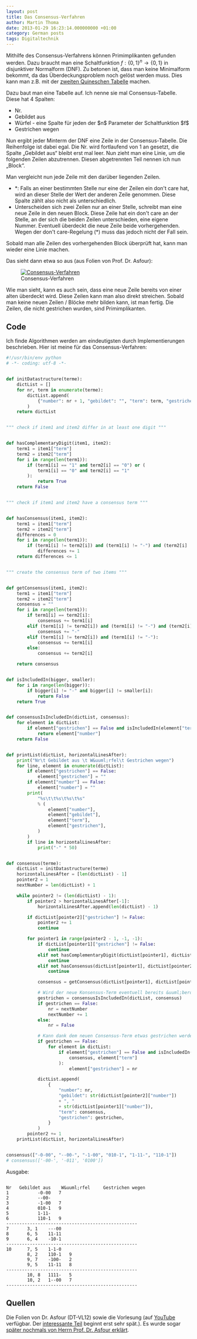 ```yaml
---
layout: post
title: Das Consensus-Verfahren
author: Martin Thoma
date: 2013-01-29 16:23:14.000000000 +01:00
category: German posts
tags: Digitaltechnik
---
```

Mithilfe des Consensus-Verfahrens k&ouml;nnen Primimplikanten gefunden werden. Dazu braucht man eine Schaltfunktion $f:\{0,1\}^n \rightarrow \{0,1\}$ in disjunktiver Normalform (DNF). Zu betonen ist, dass man keine Minimalform bekommt, da das &Uuml;berdeckungsproblem noch gel&ouml;st werden muss. Dies kann man z.B. mit der <a href="../das-quine-mccluskey-verfahren/" title="Das Quine-McCluskey-Verfahren">zweiten Quineschen Tabelle</a> machen.

Dazu baut man eine Tabelle auf. Ich nenne sie mal Consensus-Tabelle. Diese hat 4 Spalten:
<ul>
  <li>Nr.</li>
  <li>Gebildet aus</li>
  <li>W&uuml;rfel - eine Spalte f&uuml;r jeden der $n$ Parameter der Schaltfunktion $f$</li>
  <li>Gestrichen wegen</li>
</ul>

Nun ergibt jeder Minterm der DNF eine Zeile in der Consensus-Tabelle. Die Reihenfolge ist dabei egal. Die Nr. wird fortlaufend von 1 an gesetzt, die Spalte &bdquo;Gebildet aus&ldquo; bleibt erst mal leer. Nun zieht man eine Linie, um die folgenden Zeilen abzutrennen. Diesen abgetrennten Teil nennen ich nun &bdquo;Block&ldquo;.

Man vergleicht nun jede Zeile mit den dar&uuml;ber liegenden Zeilen.
<ul>
<li>*: Falls an einer bestimmten Stelle nur eine der Zeilen ein don't care hat, wird an dieser Stelle der Wert der anderen Zeile genommen. Diese Spalte z&auml;hlt also nicht als unterschiedlich.</li>
<li>Unterscheiden sich zwei Zeilen nur an einer Stelle, schreibt man eine neue Zeile in den neuen Block. Diese Zeile hat ein don't care an der Stelle, an der sich die beiden Zeilen unterschieden, eine eigene Nummer. Eventuell &uuml;berdeckt die neue Zeile beide vorhergehenden. Wegen der don't care-Regelung (*) muss das jedoch nicht der Fall sein.</li>
</ul>
Sobald man alle Zeilen des vorhergehenden Block &uuml;berpr&uuml;ft hat, kann man wieder eine Linie machen.

Das sieht dann etwa so aus (aus Folien von Prof. Dr. Asfour):
<figure class="aligncenter">
            <a href="../images/2013/01/consensus-verfahren-300x165.png"><img src="../images/2013/01/consensus-verfahren-300x165.png" alt="Consensus-Verfahren" style="max-width:300px;max-height:165px" class="size-medium wp-image-55531"/></a>
            <figcaption class="text-center">Consensus-Verfahren</figcaption>
        </figure>

Wie man sieht, kann es auch sein, dass eine neue Zeile bereits von einer alten &uuml;berdeckt wird. Diese Zeilen kann man also direkt streichen.
Sobald man keine neuen Zeilen / Bl&ouml;cke mehr bilden kann, ist man fertig. Die Zeilen, die nicht gestrichen wurden, sind Primimplikanten.

<h2>Code</h2>
Ich finde Algorithmen werden am eindeutigsten durch Implementierungen beschrieben. Hier ist meine f&uuml;r das Consensus-Verfahren:

```python
#!/usr/bin/env python
# -*- coding: utf-8 -*-


def initDatastructure(terme):
    dictList = []
    for nr, term in enumerate(terme):
        dictList.append(
            {"number": nr + 1, "gebildet": "", "term": term, "gestrichen": False}
        )
    return dictList


""" check if item1 and item2 differ in at least one digit """


def hasComplementaryDigit(item1, item2):
    term1 = item1["term"]
    term2 = item2["term"]
    for i in range(len(term1)):
        if (term1[i] == "1" and term2[i] == "0") or (
            term1[i] == "0" and term2[i] == "1"
        ):
            return True
    return False


""" check if item1 and item2 have a consensus term """


def hasConsensus(item1, item2):
    term1 = item1["term"]
    term2 = item2["term"]
    differences = 0
    for i in range(len(term1)):
        if (term1[i] != term2[i]) and (term1[i] != "-") and (term2[i] != "-"):
            differences += 1
    return differences <= 1


""" create the consensus term of two items """


def getConsensus(item1, item2):
    term1 = item1["term"]
    term2 = item2["term"]
    consensus = ""
    for i in range(len(term1)):
        if term1[i] == term2[i]:
            consensus += term1[i]
        elif (term1[i] != term2[i]) and (term1[i] != "-") and (term2[i] != "-"):
            consensus += "-"
        elif (term1[i] != term2[i]) and (term1[i] != "-"):
            consensus += term1[i]
        else:
            consensus += term2[i]

    return consensus


def isIncludedIn(bigger, smaller):
    for i in range(len(bigger)):
        if bigger[i] != "-" and bigger[i] != smaller[i]:
            return False
    return True


def consensusIsIncludedIn(dictList, consensus):
    for element in dictList:
        if element["gestrichen"] == False and isIncludedIn(element["term"], consensus):
            return element["number"]
    return False


def printList(dictList, horizontalLinesAfter):
    print("Nr\t Gebildet aus \t W&uuml;rfel\t Gestrichen wegen")
    for line, element in enumerate(dictList):
        if element["gestrichen"] == False:
            element["gestrichen"] = ""
        if element["number"] == False:
            element["number"] = ""
        print(
            "%s\t\t%s\t%s\t%s"
            % (
                element["number"],
                element["gebildet"],
                element["term"],
                element["gestrichen"],
            )
        )
        if line in horizontalLinesAfter:
            print("-" * 50)


def consensus(terme):
    dictList = initDatastructure(terme)
    horizontalLinesAfter = [len(dictList) - 1]
    pointer2 = 1
    nextNumber = len(dictList) + 1

    while pointer2 != (len(dictList) - 1):
        if pointer2 > horizontalLinesAfter[-1]:
            horizontalLinesAfter.append(len(dictList) - 1)

        if dictList[pointer2]["gestrichen"] != False:
            pointer2 += 1
            continue

        for pointer1 in range(pointer2 - 1, -1, -1):
            if dictList[pointer1]["gestrichen"] != False:
                continue
            elif not hasComplementaryDigit(dictList[pointer1], dictList[pointer2]):
                continue
            elif not hasConsensus(dictList[pointer1], dictList[pointer2]):
                continue

            consensus = getConsensus(dictList[pointer1], dictList[pointer2])

            # Wird der neue Konsensus-Term eventuell bereits &uuml;berdeckt?
            gestrichen = consensusIsIncludedIn(dictList, consensus)
            if gestrichen == False:
                nr = nextNumber
                nextNumber += 1
            else:
                nr = False

            # Kann dank dem neuen Consensus-Term etwas gestrichen werden?
            if gestrichen == False:
                for element in dictList:
                    if element["gestrichen"] == False and isIncludedIn(
                        consensus, element["term"]
                    ):
                        element["gestrichen"] = nr

            dictList.append(
                {
                    "number": nr,
                    "gebildet": str(dictList[pointer2]["number"])
                    + ", "
                    + str(dictList[pointer1]["number"]),
                    "term": consensus,
                    "gestrichen": gestrichen,
                }
            )
        pointer2 += 1
    printList(dictList, horizontalLinesAfter)


consensus(["-0-00", "--00-", "-1-00", "010-1", "1-11-", "110-1"])
# consensus(['-00-', '-011', '0100'])
```

Ausgabe:
```text

Nr	 Gebildet aus 	 W&uuml;rfel	 Gestrichen wegen
1			-0-00	7
2			--00-
3			-1-00	7
4			010-1	9
5			1-11-
6			110-1	9
--------------------------------------------------
7		3, 1	---00
8		6, 5	11-11
9		6, 4	-10-1
--------------------------------------------------
10		7, 5	1-1-0
		8, 2	110-1	9
		9, 7	-100-	2
		9, 5	11-11	8
--------------------------------------------------
		10, 8	1111-	5
		10, 2	1--00	7
--------------------------------------------------

```

<h2>Quellen</h2>
Die Folien von Dr. Asfour (DT-VL12) sowie die Vorlesung (auf <a href="//www.youtube.com/watch?v=K1NAj4ecPDw#t=31m18s">YouTube</a> verf&uuml;gbar. Der <a href="//www.youtube.com/watch?v=K1NAj4ecPDw#t=47m30s">interessante Teil</a> beginnt erst sehr sp&auml;t.). Es wurde sogar <a href="//www.youtube.com/watch?v=4X1w0B4w65k#t=1h10m38s">sp&auml;ter nochmals von Herrn Prof. Dr. Asfour erkl&auml;rt</a>.
